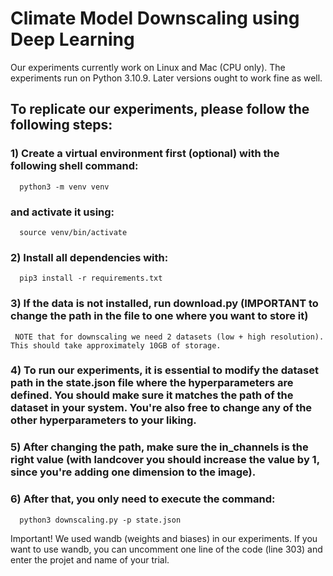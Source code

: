 # Climate Model Downscaling using Deep Learning

Our experiments currently work on Linux and Mac (CPU only).
The experiments run on Python 3.10.9. Later versions ought to work fine as well.

## To replicate our experiments, please follow the following steps:
  ### 1) Create a virtual environment first (optional) with the following shell command:
      python3 -m venv venv 
   ### and activate it using: 
      source venv/bin/activate

  ### 2) Install all dependencies with: 
      pip3 install -r requirements.txt

  ### 3) If the data is not installed, run download.py (IMPORTANT to change the path in the file to one where you want to store it)
     NOTE that for downscaling we need 2 datasets (low + high resolution). This should take approximately 10GB of storage. 
     
  ### 4) To run our experiments, it is essential to modify the dataset path in the state.json file where the hyperparameters are defined. You should make sure it matches the path of the dataset in your system. You're also free to change any of the other hyperparameters to your liking.

  ### 5) After changing the path, make sure the in_channels is the right value (with landcover you should increase the value by 1, since you're adding one dimension to the image).

  ### 6) After that, you only need to execute the command: 
      python3 downscaling.py -p state.json
   Important! We used wandb (weights and biases) in our experiments. If you want to use wandb, you can uncomment one line of the code (line 303) and enter the projet and name of your trial.
